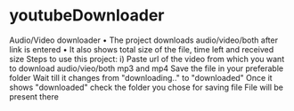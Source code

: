 # youtubeDownloader
Audio/Video downloader
•	The project downloads audio/video/both after link is entered 
•	It also shows total size of the file, time left and received size
Steps to use this project:
i) Paste url of the video from which you want to download audio/vieo/both mp3 and mp4
Save the file in your preferable folder
Wait till it changes from "downloading.." to "downloaded"
Once it shows "downloaded" check the folder you chose for saving file
File will be present there
